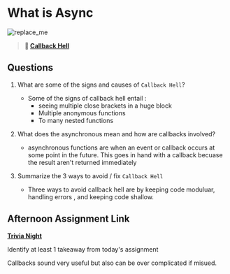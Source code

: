 # What is Async

![replace_me](https://codeworks.blob.core.windows.net/public/assets/img/illustrations/placeholder.svg)

> **📖 [Callback Hell](https://codeworksacademy.com/fs-student-guide/resources/wk4/01-Callbacks)**

## Questions

1. What are some of the signs and causes of `Callback Hell`?

   - Some of the signs of callback hell entail :
     - seeing multiple close brackets in a huge block
     - Multiple anonymous functions
     - To many nested functions

2. What does the asynchronous mean and how are callbacks involved?

   - asynchronous functions are when an event or callback occurs at some point in the future. This goes in hand with a callback becuase the result aren't returned immediately

3. Summarize the 3 ways to avoid / fix `Callback Hell`
   - Three ways to avoid callback hell are by keeping code moduluar, handling errors , and keeping code shallow.

## Afternoon Assignment Link

**[Trivia Night](https://github.com/gp3r3z/trivia-night)**

Identify at least 1 takeaway from today's assignment

Callbacks sound very useful but also can be over complicated if misued.
